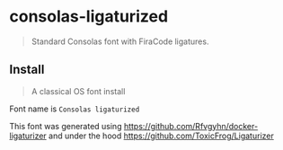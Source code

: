 # consolas-ligaturized

> Standard Consolas font with FiraCode ligatures.

## Install

> A classical OS font install   

Font name is `Consolas ligaturized`

This font was generated using https://github.com/Rfvgyhn/docker-ligaturizer and under the hood https://github.com/ToxicFrog/Ligaturizer
